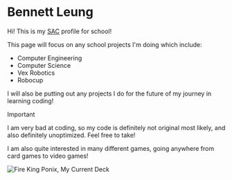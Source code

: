 # Bennett Leung
Hi! This is my [SAC](www.sac.on.ca) profile for school!

This page will focus on any school projects I'm doing which include:
  - Computer Engineering
  - Computer Science
  - Vex Robotics
  - Robocup

I will also be putting out any projects I do for the future of my journey in learning coding!

>[!IMPORTANT]
>I am very bad at coding, so my code is definitely not original most likely, and also definitely unoptimized. Feel free to take!


I am also quite interested in many different games, going anywhere from card games to video games! 


![Fire King Ponix, My Current Deck](https://images-wixmp-ed30a86b8c4ca887773594c2.wixmp.com/f/ffab794c-da2e-4a5a-9a1b-c5b06fd1c460/dg8lrak-58028ce9-ea38-421e-bb5f-fc50a90ed9ec.jpg?token=eyJ0eXAiOiJKV1QiLCJhbGciOiJIUzI1NiJ9.eyJzdWIiOiJ1cm46YXBwOjdlMGQxODg5ODIyNjQzNzNhNWYwZDQxNWVhMGQyNmUwIiwiaXNzIjoidXJuOmFwcDo3ZTBkMTg4OTgyMjY0MzczYTVmMGQ0MTVlYTBkMjZlMCIsIm9iaiI6W1t7InBhdGgiOiJcL2ZcL2ZmYWI3OTRjLWRhMmUtNGE1YS05YTFiLWM1YjA2ZmQxYzQ2MFwvZGc4bHJhay01ODAyOGNlOS1lYTM4LTQyMWUtYmI1Zi1mYzUwYTkwZWQ5ZWMuanBnIn1dXSwiYXVkIjpbInVybjpzZXJ2aWNlOmZpbGUuZG93bmxvYWQiXX0.LaPOkRPaUxUwV1WwvRcnnNYVSDSYsWVqFRL-J9A7TxE)




<!---
LeungatSAC/LeungatSAC is a ✨ special ✨ repository because its `README.md` (this file) appears on your GitHub profile.
You can click the Preview link to take a look at your changes.
--->
